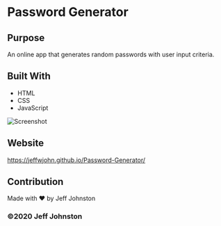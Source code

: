 # Password Generator

## Purpose
An online app that generates random passwords with user input criteria. 

## Built With
* HTML
* CSS
* JavaScript

![Screenshot](screen-shot.png)

## Website
 https://jeffwjohn.github.io/Password-Generator/

## Contribution
Made with ❤️ by Jeff Johnston

### ©️2020 Jeff Johnston
